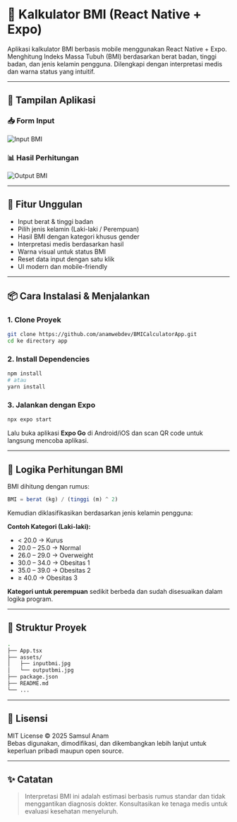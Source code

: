# 🧮 Kalkulator BMI (React Native + Expo)

Aplikasi kalkulator BMI berbasis mobile menggunakan React Native + Expo. Menghitung Indeks Massa Tubuh (BMI) berdasarkan berat badan, tinggi badan, dan jenis kelamin pengguna. Dilengkapi dengan interpretasi medis dan warna status yang intuitif.

---

## 📱 Tampilan Aplikasi

### 📥 Form Input
![Input BMI](./assets/inputbmi.jpg)

### 📊 Hasil Perhitungan
![Output BMI](./assets/outputbmi.jpg)

---

## 🚀 Fitur Unggulan

- Input berat & tinggi badan
- Pilih jenis kelamin (Laki-laki / Perempuan)
- Hasil BMI dengan kategori khusus gender
- Interpretasi medis berdasarkan hasil
- Warna visual untuk status BMI
- Reset data input dengan satu klik
- UI modern dan mobile-friendly

---

## 📦 Cara Instalasi & Menjalankan

### 1. Clone Proyek

```bash
git clone https://github.com/anamwebdev/BMICalculatorApp.git
cd ke directory app
```

### 2. Install Dependencies

```bash
npm install
# atau
yarn install
```

### 3. Jalankan dengan Expo

```bash
npx expo start
```

Lalu buka aplikasi **Expo Go** di Android/iOS dan scan QR code untuk langsung mencoba aplikasi.

---

## 📐 Logika Perhitungan BMI

BMI dihitung dengan rumus:

```ts
BMI = berat (kg) / (tinggi (m) ^ 2)
```

Kemudian diklasifikasikan berdasarkan jenis kelamin pengguna:

**Contoh Kategori (Laki-laki):**
- < 20.0 → Kurus
- 20.0 – 25.0 → Normal
- 26.0 – 29.0 → Overweight
- 30.0 – 34.0 → Obesitas 1
- 35.0 – 39.0 → Obesitas 2
- ≥ 40.0 → Obesitas 3

**Kategori untuk perempuan** sedikit berbeda dan sudah disesuaikan dalam logika program.

---

## 📁 Struktur Proyek

```bash
.
├── App.tsx                  
├── assets/
│   ├── inputbmi.jpg         
│   └── outputbmi.jpg       
├── package.json             
├── README.md                
└── ...
```

---

## 📄 Lisensi

MIT License © 2025 Samsul Anam  
Bebas digunakan, dimodifikasi, dan dikembangkan lebih lanjut untuk keperluan pribadi maupun open source.

---

## ✨ Catatan

> Interpretasi BMI ini adalah estimasi berbasis rumus standar dan tidak menggantikan diagnosis dokter. Konsultasikan ke tenaga medis untuk evaluasi kesehatan menyeluruh.
